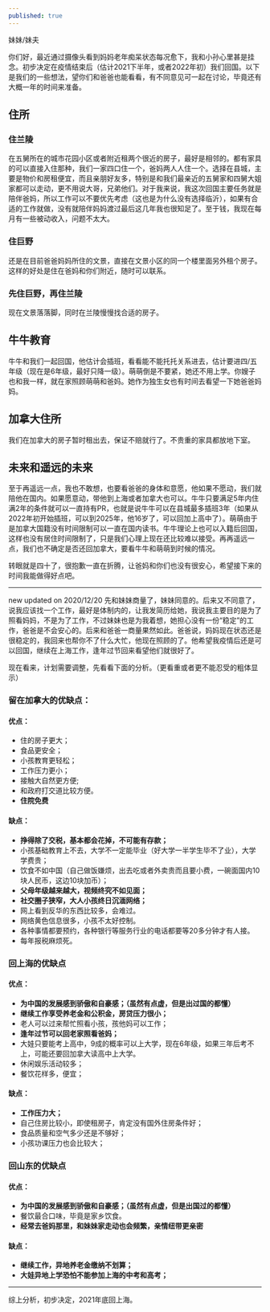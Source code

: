 ```yaml
---
published: true
---
```


妹妹/妹夫

你们好，最近通过摄像头看到妈妈老年痴呆状态每况愈下，我和小孙心里甚是挂念。初步决定在疫情结束后（估计2021下半年，或者2022年初）我们回国。以下是我们的一些想法，望你们和爸爸也能看看，有不同意见可一起在讨论，毕竟还有大概一年的时间来准备。

## 住所

### 住兰陵

在五舅所在的城市花园小区或者附近租两个很近的房子，最好是相邻的。都有家具的可以直接入住那种，我们一家四口住一个，爸妈两人人住一个。选择在县城，主要是物价和房租便宜，而且亲朋好友多，特别是和我们最亲近的五舅家和四舅大姐家都可以走动，更不用说大哥，兄弟他们。对于我来说，我这次回国主要任务就是陪伴爸妈，所以工作可以不要优先考虑（这也是为什么没有选择临沂），如果有合适的工作就做，没有就陪伴妈妈渡过最后这几年我也很知足了。至于钱，我现在每月有一些被动收入，问题不太大。

### 住巨野

还是在目前爸爸妈妈所住的文景，直接在文景小区的同一个楼里面另外租个房子。这样的好处是住在爸妈和你们附近，随时可以联系。

### 先住巨野，再住兰陵

现在文景落落脚，同时在兰陵慢慢找合适的房子。

## 牛牛教育

牛牛和我们一起回国，他估计会插班，看看能不能托托关系进去，估计要进四/五年级（现在是6年级，最好只降一级）。萌萌倒是不要紧，她还不用上学。你嫂子也和我一样，就在家照顾萌萌和爸妈。她作为独生女也有时间去看望一下她爸爸妈妈。

## 加拿大住所

我们在加拿大的房子暂时租出去，保证不赔就行了。不贵重的家具都放地下室。

## 未来和遥远的未来

至于再遥远一点，我也不敢想，也要看爸爸的身体和意愿，他如果不愿动，我们就陪他在国内。如果愿意动，带他到上海或者加拿大也可以。牛牛只要满足5年内住满2年的条件就可以一直持有PR，也就是说牛牛可以在县城最多插班3年（如果从2022年初开始插班，可以到2025年，他16岁了，可以回加上高中了）。萌萌由于是加拿大国籍没有时间限制可以一直在国内读书。牛牛理论上也可以入籍后回国，这样也没有居住时间限制了，只是我们心理上现在还比较难以接受。再再遥远一点，我们也不确定是否还回加拿大，要看牛牛和萌萌到时候的情况。


转眼就是四十了，很抱歉一直在折腾，让爸妈和你们也没有很安心，希望接下来的时间我能做得好点吧。

------

new updated on 2020/12/20
先和妹妹商量了，妹妹同意的。后来又不同意了，说我应该找一个工作，最好是体制内的，让我发简历给她，我说我主要目的是为了照看妈妈，不是为了工作，不过妹妹也是为我着想，她担心没有一份“稳定”的工作，爸爸是不会安心的。后来和爸爸一商量果然如此。爸爸说，妈妈现在状态还是很稳定的，我回来也帮你不了什么大忙，他现在照顾的了。他希望我疫情后还是可以回国，继续在上海工作，逢年过节回来看望他们就很好了。

现在看来，计划需要调整，先看看下面的分析。（更看重或者更不能忍受的粗体显示）

### 留在加拿大的优缺点：

#### 优点：

- 住的房子更大；
- 食品更安全；
- 小孩教育更轻松；
- 工作压力更小；
- 接触大自然更方便;
- 和政府打交道比较方便。
- **住院免费**

#### 缺点：

- **挣得除了交税，基本都会花掉，不可能有存款；**
- 小孩基础教育上不去，大学不一定能毕业（好大学一半学生毕不了业），大学学费贵；
- 饮食不如中国（自己做饭嫌烦，出去吃或者外卖贵而且要小费，一碗面国内10块人民币，这边10块加币）；
- **父母年级越来越大，视频终究不如见面；**
- **社交圈子狭窄，大人小孩终日沉湎网络；**
- 网上看到反华的东西比较多，会难过。
- 网络黄色信息很多，小孩不太好控制。
- 各种事情都要预约，各种银行等服务行业的电话都要等20多分钟才有人接。
- 每年报税麻烦死。

### 回上海的优缺点

#### 优点：

- **为中国的发展感到骄傲和自豪感；（虽然有点虚，但是出过国的都懂）**
- **继续工作享受养老金和公积金，房贷压力很小；**
- 老人可以过来帮忙照看小孩，孩他妈可以工作；
- **逢年过节可以回老家照看爸妈；**
- 大娃只要能考上高中，9成的概率可以上大学，现在6年级，如果三年后考不上，可能还要回加拿大读高中上大学。
- 休闲娱乐活动较多；
- 餐饮花样多，便宜；

#### 缺点：

- **工作压力大；**
- 自己住房比较小，即使租房子，肯定没有国外住房条件好；
- 食品质量和空气多少还是不够好；
- 小孩功课压力也会比较大；

### 回山东的优缺点

#### 优点：

- **为中国的发展感到骄傲和自豪感；（虽然有点虚，但是出国过的都懂）**
- 餐饮最合口味，毕竟是家乡饮食。
- **经常去爸妈那里，和妹妹家走动也会频繁，亲情纽带更亲密**

#### 缺点：

- **继续工作，异地养老金缴纳不划算；**
- **大娃异地上学恐怕不能参加上海的中考和高考；**

-----

综上分析，初步决定，2021年底回上海。

